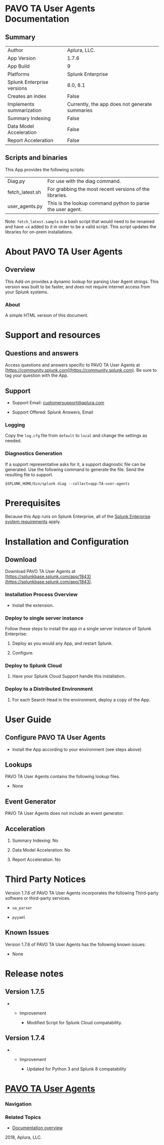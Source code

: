 # PAVO TA User Agents Documentation

## Summary

|                            |                                                |
| -------------------------- | ---------------------------------------------- |
| Author                     | Aplura, LLC.                                   |
| App Version                | 1.7.6                                          |
| App Build                  | 9                                              |
| Platforms                  | Splunk Enterprise                              |
| Splunk Enterprise versions | 8.0, 8.1                                       |
| Creates an index           | False                                          |
| Implements summarization   | Currently, the app does not generate summaries |
| Summary Indexing           | False                                          |
| Data Model Acceleration    | False                                          |
| Report Acceleration        | False                                          |

## Scripts and binaries

This App provides the following scripts:

|                  |                                                            |
| ---------------- | ---------------------------------------------------------- |
| Diag.py          | For use with the diag command.                             |
| fetch_latest.sh | For grabbing the most recent versions of the libraries.    |
| user_agents.py  | This is the lookup command python to parse the user agent. |

Note: `fetch_latest.sample` is a bash script that would need to be renamed and have +x added to it in order to be a valid script. This script updates the libraries for on-prem installations.

# About PAVO TA User Agents

## Overview

This Add-on provides a dynamic lookup for parsing User Agent strings. This version was built to be faster, and does not require internet access from your Splunk systems.

### About

A simple HTML version of this document.

# Support and resources

## Questions and answers

Access questions and answers specific to PAVO TA User Agents at [https://community.splunk.com](https://community.splunk.com). Be sure to tag your question with the App.

## Support

  - Support Email: [customersupport@aplura.com](mailto:customersupport%40aplura.com)

  - Support Offered: Splunk Answers, Email

### Logging

Copy the `log.cfg` file from `default` to `local` and change the settings as needed.

### Diagnostics Generation

If a support representative asks for it, a support diagnostic file can be generated. Use the following command to generate the file. Send the resulting file to support.

`$SPLUNK_HOME/bin/splunk diag --collect=app:TA-user-agents`

# Prerequisites

Because this App runs on Splunk Enterprise, all of the [Splunk Enterprise system requirements](https://docs.splunk.com/Documentation/Splunk/latest/Installation/Systemrequirements) apply.

# Installation and Configuration

## Download

Download PAVO TA User Agents at [https://splunkbase.splunk.com/app/1843](https://splunkbase.splunk.com/app/1843).

### Installation Process Overview

  - Install the extension.

### Deploy to single server instance

Follow these steps to install the app in a single server instance of Splunk Enterprise:

1.  Deploy as you would any App, and restart Splunk.

2.  Configure.

### Deploy to Splunk Cloud

1.  Have your Splunk Cloud Support handle this installation.

### Deploy to a Distributed Environment

1.  For each Search Head in the environment, deploy a copy of the App.

# User Guide

## Configure PAVO TA User Agents

  - Install the App according to your environment (see steps above)

## Lookups

PAVO TA User Agents contains the following lookup files.

  - None

## Event Generator

PAVO TA User Agents does not include an event generator.

## Acceleration

1.  Summary Indexing: No

2.  Data Model Acceleration: No

3.  Report Acceleration: No

# Third Party Notices

Version 1.7.6 of PAVO TA User Agents incorporates the following Third-party software or third-party services.

  - `ua_parser`

  - `pyyaml`

## Known Issues

Version 1.7.6 of PAVO TA User Agents has the following known issues:

  - None

# Release notes

## Version 1.7.5

  -   - Improvement
        
          - Modified Script for Splunk Cloud compatability.

## Version 1.7.4

  -   - Improvement
        
          - Updated for Python 3 and Splunk 8 compatability

# [PAVO TA User Agents](#)

### Navigation

### Related Topics

  - [Documentation overview](#)

2018, Aplura, LLC.
